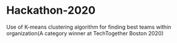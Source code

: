 # Hackathon-2020
Use of K-means clustering algorithm for finding best teams within organization(A category winner at TechTogether Boston 2020)
